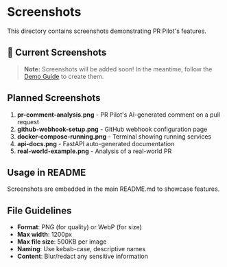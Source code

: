 # Screenshots

This directory contains screenshots demonstrating PR Pilot's features.

## 📸 Current Screenshots

> **Note:** Screenshots will be added soon! In the meantime, follow the [Demo Guide](../DEMO_GUIDE.md) to create them.

## Planned Screenshots

1. **pr-comment-analysis.png** - PR Pilot's AI-generated comment on a pull request
2. **github-webhook-setup.png** - GitHub webhook configuration page
3. **docker-compose-running.png** - Terminal showing running services
4. **api-docs.png** - FastAPI auto-generated documentation
5. **real-world-example.png** - Analysis of a real-world PR

## Usage in README

Screenshots are embedded in the main README.md to showcase features.

## File Guidelines

- **Format**: PNG (for quality) or WebP (for size)
- **Max width**: 1200px
- **Max file size**: 500KB per image
- **Naming**: Use kebab-case, descriptive names
- **Content**: Blur/redact any sensitive information
